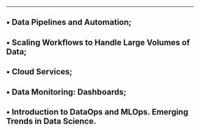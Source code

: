 ---------------------------------------------------------------------------
• Data Pipelines and Automation;
---------------------------------------------------------------------------
• Scaling Workflows to Handle Large Volumes of Data;
---------------------------------------------------------------------------
• Cloud Services;
---------------------------------------------------------------------------
• Data Monitoring: Dashboards;
---------------------------------------------------------------------------
• Introduction to DataOps and MLOps. Emerging Trends in Data Science.
---------------------------------------------------------------------------
